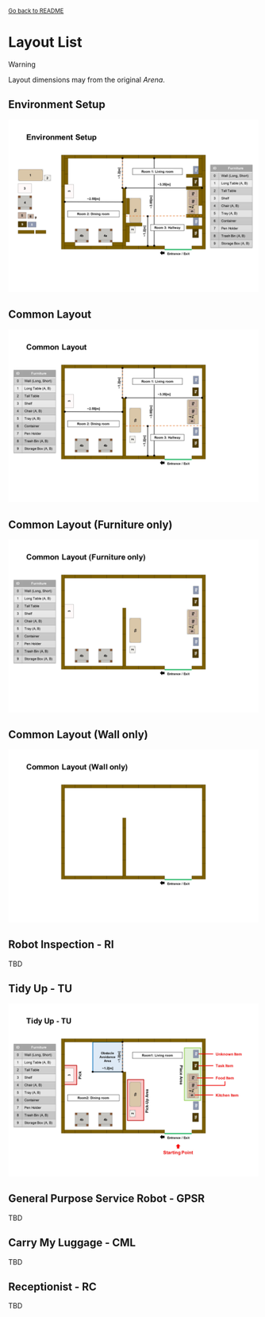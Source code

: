 <sub>[Go back to README](../../README_en.md)</sub>

# Layout List

> [!WARNING]
> Layout dimensions may from the original *Arena*.

## Environment Setup

![Environment Setup](../layout/RCJ2024_OPL_env-layout.jpg)


## Common Layout

![Common Layout](../layout/RCJ2024_OPL_common-layout.jpg)


## Common Layout (Furniture only)​

![Common Layout (Furniture only)​](../layout/RCJ2024_OPL_common(fur)-layout.jpg)


## Common Layout (Wall only)​

![Common Layout (Wall only)​​](../layout/RCJ2024_OPL_common(wall)-layout.jpg)


## Robot Inspection - RI ​

TBD


## Tidy Up - TU​

![Tidy Up - TU​​​](../layout/RCJ2024_OPL_TU-layout.jpg)


## General Purpose Service Robot - GPSR​

TBD


## Carry My Luggage - CML​

TBD


## Receptionist - RC​

TBD
